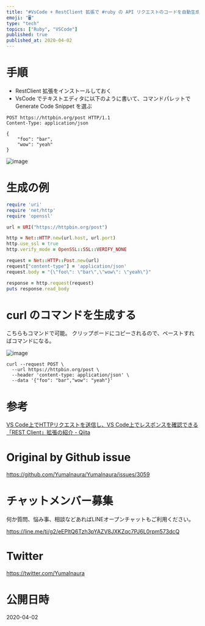 ```yaml
---
title: "#VsCode + RestClient 拡張で #ruby の API リクエストのコードを自動生成生する ( curl コマンドも )"
emoji: "🖥"
type: "tech"
topics: ["Ruby", "VSCode"]
published: true
published_at: 2020-04-02
---
```


# 手順

- RestClient 拡張をインストールしておく
- VsCode でテキストエディタに以下のように書いて、コマンドパレットで Generate Code Snippet を選ぶ


```
POST https://httpbin.org/post HTTP/1.1
Content-Type: application/json

{
    "foo": "bar",
    "wow": "yeah"
}
```

![image](https://user-images.githubusercontent.com/13635059/78118494-0c39ce80-7442-11ea-8269-e2dbb718eb21.png)

# 生成の例

```rb
require 'uri'
require 'net/http'
require 'openssl'

url = URI("https://httpbin.org/post")

http = Net::HTTP.new(url.host, url.port)
http.use_ssl = true
http.verify_mode = OpenSSL::SSL::VERIFY_NONE

request = Net::HTTP::Post.new(url)
request["content-type"] = 'application/json'
request.body = "{\"foo\": \"bar\",\"wow\": \"yeah\"}"

response = http.request(request)
puts response.read_body
```

# curl のコマンドを生成する

こちらもコマンドで可能。
クリップボードにコピーされるので、ペーストすればコマンドになる。

![image](https://user-images.githubusercontent.com/13635059/78118947-a8fc6c00-7442-11ea-85de-8c37fe3d3ca1.png)

```
curl --request POST \
  --url https://httpbin.org/post \
  --header 'content-type: application/json' \
  --data '{"foo": "bar","wow": "yeah"}'
```

# 参考

[VS Code上でHTTPリクエストを送信し、VS Code上でレスポンスを確認できる「REST Client」拡張の紹介 - Qiita](https://qiita.com/toshi0607/items/c4440d3fbfa72eac840c)


# Original by Github issue

https://github.com/YumaInaura/YumaInaura/issues/3059








<!-- Update From Qiita API -->

# チャットメンバー募集


何か質問、悩み事、相談などあればLINEオープンチャットもご利用ください。

https://line.me/ti/g2/eEPltQ6Tzh3pYAZV8JXKZqc7PJ6L0rpm573dcQ





# Twitter


https://twitter.com/YumaInaura


<!-- Update From Qiita API -->



# 公開日時

2020-04-02
